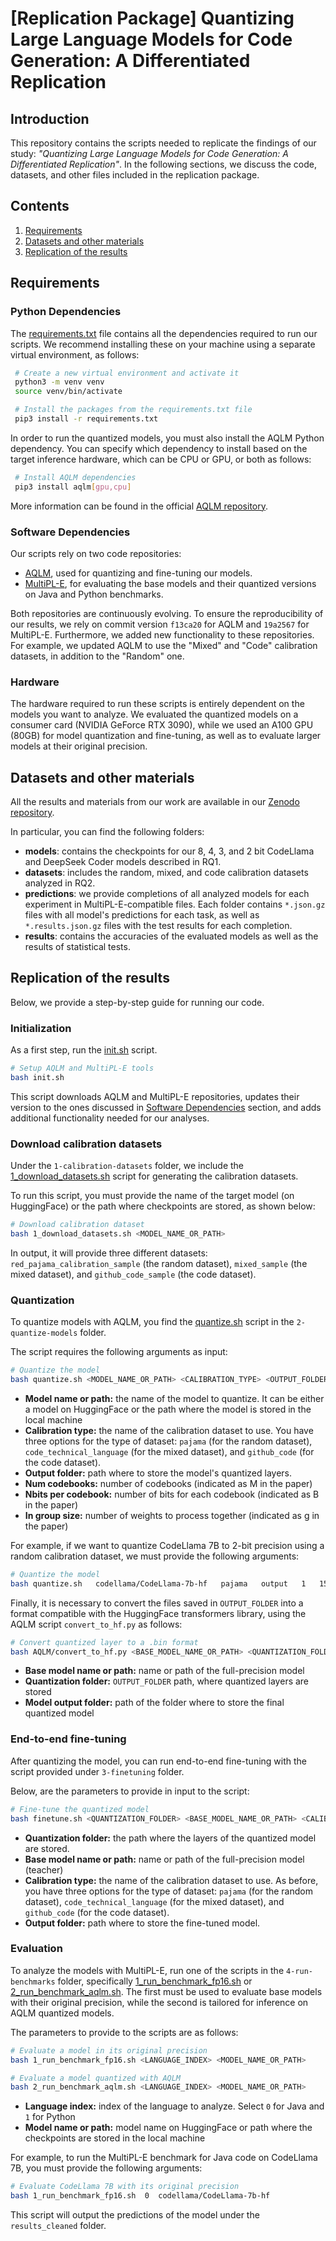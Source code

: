 # [Replication Package] Quantizing Large Language Models for Code Generation: A Differentiated Replication

## Introduction
This repository contains the scripts needed to replicate the findings of our study: _"Quantizing Large Language Models for Code Generation: A Differentiated Replication"_. In the following sections, we discuss the code, datasets, and other files included in the replication package.

## Contents 
1. [Requirements](#requirements)
2. [Datasets and other materials](#datasets-and-other-materials)
3. [Replication of the results](#replication-of-the-results)

## Requirements
### Python Dependencies
The [requirements.txt](requirements.txt) file contains all the dependencies required to run our scripts. We recommend installing these on your machine using a separate virtual environment, as follows:
  ```sh
   # Create a new virtual environment and activate it
   python3 -m venv venv
   source venv/bin/activate

   # Install the packages from the requirements.txt file
   pip3 install -r requirements.txt
   ```

In order to run the quantized models, you must also install the AQLM Python dependency.
You can specify which dependency to install based on the target inference hardware, which can be CPU or GPU, or both as follows:
  ```sh
   # Install AQLM dependencies
   pip3 install aqlm[gpu,cpu]
   ```

More information can be found in the official [AQLM repository](https://github.com/Vahe1994/AQLM).

### Software Dependencies
Our scripts rely on two code repositories:

- [AQLM](https://github.com/Vahe1994/AQLM), used for quantizing and fine-tuning our models. 
- [MultiPL-E](https://github.com/nuprl/MultiPL-E), for evaluating the base models and their quantized versions on Java and Python benchmarks. 

Both repositories are continuously evolving. To ensure the reproducibility of our results, we rely on commit version `f13ca20` for AQLM and `19a2567` for MultiPL-E. Furthermore, we added new functionality to these repositories. For example, we updated  AQLM to use the "Mixed" and "Code" calibration datasets, in addition to the "Random" one.

### Hardware 
The hardware required to run these scripts is entirely dependent on the models you want to analyze. We evaluated the quantized models on a consumer card (NVIDIA GeForce RTX 3090), while we used an A100 GPU (80GB) for model quantization and fine-tuning, as well as to evaluate larger models at their original precision.

## Datasets and other materials
All the results and materials from our work are available in our [Zenodo repository](https://doi.org/10.5281/zenodo.13752774).

In particular, you can find the following folders:
- **models**: contains the checkpoints for our  8, 4, 3, and 2 bit CodeLlama and DeepSeek Coder models described in RQ1. 
- **datasets**: includes the random, mixed, and code calibration datasets analyzed in RQ2.
- **predictions**: we provide completions of all analyzed models for each experiment in MultiPL-E-compatible files. Each folder contains `*.json.gz` files with all model's predictions for each task, as well as `*.results.json.gz` files with the test results for each completion. 
- **results**: contains the accuracies of the evaluated models as well as the results of statistical tests.


## Replication of the results
Below, we provide a step-by-step guide for running our code.

### Initialization 
As a first step, run the [init.sh](init.sh) script. 
```sh
# Setup AQLM and MultiPL-E tools
bash init.sh
```
This script downloads AQLM and MultiPL-E repositories, updates their version to the ones discussed in [Software Dependencies](#software-dependencies) section, and adds additional functionality needed for our analyses. 

### Download calibration datasets 
Under the `1-calibration-datasets` folder, we include the [1_download_datasets.sh](./1-calibration-datasets/1_download_datasets.sh) script for generating the calibration datasets.

To run this script, you must provide the name of the target model (on HuggingFace) or the path where checkpoints are stored, as shown below:
```sh
# Download calibration dataset
bash 1_download_datasets.sh <MODEL_NAME_OR_PATH>
```

In output, it will provide three different datasets: `red_pajama_calibration_sample` (the random dataset), `mixed_sample` (the mixed dataset), and `github_code_sample` (the code dataset).

### Quantization
To quantize models with AQLM, you find the [quantize.sh](./2-quantize-models/quantize.sh) script in the `2-quantize-models` folder.

The script requires the following arguments as input:
```sh
# Quantize the model
bash quantize.sh <MODEL_NAME_OR_PATH> <CALIBRATION_TYPE> <OUTPUT_FOLDER>  <NUM_CODEBOOKS> <NBITS_PER_CODEBOOK> <IN_GROUP_SIZE>
```
- **Model name or path:** the name of the model to quantize. It can be either a model on HuggingFace or the path where the model is stored in the local machine
- **Calibration type:** the name of the calibration dataset to use. You have three options for the type of dataset: `pajama` (for the random dataset), `code_technical_language` (for the mixed dataset), and `github_code` (for the code dataset).
- **Output folder:** path where to store the model's quantized layers.
- **Num codebooks:** number of codebooks (indicated as M in the paper)
- **Nbits per codebook:** number of bits for each codebook (indicated as B in the paper)
- **In group size:** number of weights to process together (indicated as g in the paper)


For example, if we want to quantize CodeLlama 7B to 2-bit precision using a random calibration dataset, we must provide the following arguments:
```sh
# Quantize the model
bash quantize.sh   codellama/CodeLlama-7b-hf   pajama   output   1   15   8
```

Finally, it is necessary to convert the files saved in `OUTPUT_FOLDER` into a format compatible with the HuggingFace transformers library, using the AQLM script `convert_to_hf.py` as follows:

```sh
# Convert quantized layer to a .bin format
bash AQLM/convert_to_hf.py <BASE_MODEL_NAME_OR_PATH> <QUANTIZATION_FOLDER> <MODEL_OUTPUT_FOLDER> --save_tokenizer
```
- **Base model name or path:** name or path of the full-precision model
- **Quantization folder:** `OUTPUT_FOLDER` path, where quantized layers are stored 
- **Model output folder:** path of the folder where to store the final quantized model


### End-to-end fine-tuning
After quantizing the model, you can run end-to-end fine-tuning with the script provided under `3-finetuning` folder.

Below, are the parameters to provide in input to the script:

```sh
# Fine-tune the quantized model
bash finetune.sh <QUANTIZATION_FOLDER> <BASE_MODEL_NAME_OR_PATH> <CALIBRATION_TYPE> <OUTPUT_FOLDER>
```
- **Quantization folder:** the path where the layers of the quantized model are stored.
- **Base model name or path:** name or path of the full-precision model (teacher)
- **Calibration type:** the name of the calibration dataset to use. As before, you have three options for the type of dataset: `pajama` (for the random dataset), `code_technical_language` (for the mixed dataset), and `github_code` (for the code dataset).
- **Output folder:** path where to store the fine-tuned model.

### Evaluation
To analyze the models with MultiPL-E, run one of the scripts in the `4-run-benchmarks` folder, specifically [1_run_benchmark_fp16.sh](./4-run-benchmarks/1_run_benchmark_fp16.sh) or [2_run_benchmark_aqlm.sh](./4-run-benchmarks/2_run_benchmark_aqlm.sh). The first must be used to evaluate base models with their original precision, while the second is tailored for inference on AQLM quantized models.

The parameters to provide to the scripts are as follows:

```sh
# Evaluate a model in its original precision
bash 1_run_benchmark_fp16.sh <LANGUAGE_INDEX> <MODEL_NAME_OR_PATH>

# Evaluate a model quantized with AQLM
bash 2_run_benchmark_aqlm.sh <LANGUAGE_INDEX> <MODEL_NAME_OR_PATH>
```
- **Language index:** index of the language to analyze. Select `0` for Java and `1` for Python 
- **Model name or path:** model name on HuggingFace or path where the checkpoints are stored in the local machine


For example, to run the MultiPL-E benchmark for Java code on CodeLlama 7B, you must provide the following arguments:
```sh
# Evaluate CodeLlama 7B with its original precision
bash 1_run_benchmark_fp16.sh  0  codellama/CodeLlama-7b-hf
```

This script will output the predictions of the model under the `results_cleaned` folder.